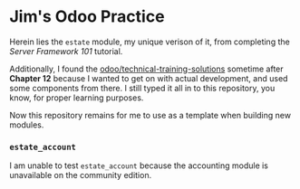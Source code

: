 # Jim's Odoo Practice
Herein lies the `estate` module, my unique verison of it, from completing the _Server Framework 101_ tutorial. 

Additionally, I found the [odoo/technical-training-solutions](https://github.com/odoo/technical-training-solutions) sometime after **Chapter 12** because I wanted to get on with actual development, and used some components from there.  I still typed it all in to this repository, you know, for proper learning purposes.

Now this repository remains for me to use as a template when building new modules.

### `estate_account`
I am unable to test `estate_account` because the accounting module is unavailable on the community edition.
